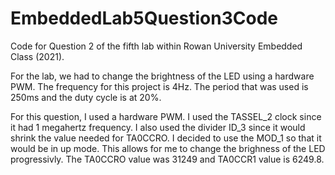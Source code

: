 # EmbeddedLab5Question3Code

Code for Question 2 of the fifth lab within Rowan University Embedded Class (2021).  

For the lab, we had to change the brightness of the LED using a hardware PWM. The frequency for this project is 4Hz. The period that was used is 250ms and the duty cycle is at 20%.  

For this question, I used a hardware PWM. I used the TASSEL_2 clock since it had 1 megahertz frequency. I also used the divider ID_3 since it would shrink the value needed for TA0CCRO. I decided to use the MOD_1 so that it would be in up mode. This allows for me to change the brighness of the LED progressivly. The TA0CCRO value was 31249 and TA0CCR1 value is 6249.8.
